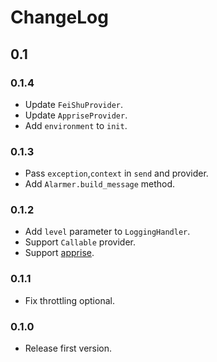# ChangeLog

## 0.1

### 0.1.4

- Update `FeiShuProvider`.
- Update `AppriseProvider`.
- Add `environment` to `init`.

### 0.1.3

- Pass `exception`,`context` in `send` and provider.
- Add `Alarmer.build_message` method.

### 0.1.2

- Add `level` parameter to `LoggingHandler`.
- Support `Callable` provider.
- Support [apprise](https://github.com/caronc/apprise).

### 0.1.1

- Fix throttling optional.

### 0.1.0

- Release first version.
